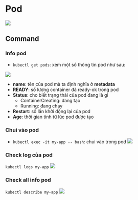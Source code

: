 # Pod
![](https://imgur.com/RVw2wRq.png)
## Command
### Info pod
- `kubectl get pods`: xem một số thông tin pod như sau:

![](https://imgur.com/qne7e3L.png)
  - **name**: tên của pod mà ta định nghĩa ở **metadata** 
  - **READY**: số lượng container đã ready-ok trong pod
  - **Status**: cho biết trạng thái của pod đang là gì
    + ContainerCreating: đang tạo
	+ Running: đang chạy
  - **Restart**: số lần khởi động lại của pod
  - **Age**: thời gian tính từ lúc pod được tạo
### Chui vào pod
- `kubectl exec -it my-app -- bash`: chui vào trong pod
![](https://imgur.com/vZTGasy.png)
### Check log của pod
`kubectl logs my-app`
![](https://imgur.com/WBCYQXP.png)
### Check all info pod

`kubectl describe my-app` 
![](https://imgur.com/YqU1dm7.png)

